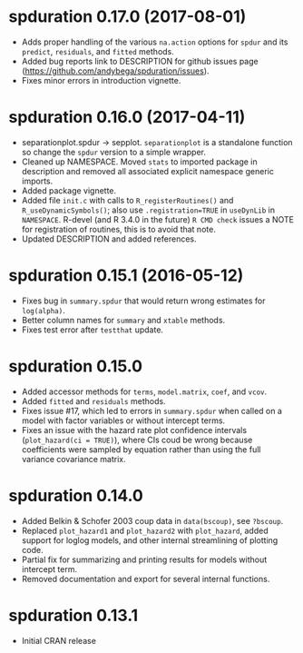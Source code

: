 # spduration 0.17.0 (2017-08-01)

* Adds proper handling of the various `na.action` options for `spdur` and its `predict`, `residuals`, and `fitted` methods. 
* Added bug reports link to DESCRIPTION for github issues page (https://github.com/andybega/spduration/issues). 
* Fixes minor errors in introduction vignette. 

# spduration 0.16.0 (2017-04-11)

* separationplot.spdur -> sepplot. `separationplot` is a standalone function so change the `spdur` version to a simple wrapper. 
* Cleaned up NAMESPACE. Moved `stats` to imported package in description and removed all associated explicit namespace generic imports. 
* Added package vignette.
* Added file `init.c` with calls to `R_registerRoutines()` and `R_useDynamicSymbols()`; also use `.registration=TRUE` in `useDynLib` in `NAMESPACE`. R-devel (and R 3.4.0 in the future) `R CMD check` issues a NOTE for registration of routines, this is to avoid that note.  
* Updated DESCRIPTION and added references.

# spduration 0.15.1 (2016-05-12)

* Fixes bug in `summary.spdur` that would return wrong estimates for `log(alpha)`.
* Better column names for `summary` and `xtable` methods.
* Fixes test error after `testthat` update.

# spduration 0.15.0

* Added accessor methods for `terms`, `model.matrix`, `coef`, and `vcov`. 
* Added `fitted` and `residuals` methods.
* Fixes issue #17, which led to errors in `summary.spdur` when called on a model 
with factor variables or without intercept terms. 
* Fixes an issue with the hazard rate plot confidence intervals (`plot_hazard(ci = TRUE)`), where CIs coud be wrong because coefficients were sampled by equation rather than using the full variance covariance matrix.

# spduration 0.14.0

* Added Belkin & Schofer 2003 coup data in `data(bscoup)`, see `?bscoup`. 
* Replaced `plot_hazard1` and `plot_hazard2` with `plot_hazard`, added support for loglog models, and other internal streamlining of plotting code. 
* Partial fix for summarizing and printing results for models without intercept term.
* Removed documentation and export for several internal functions.

# spduration 0.13.1

* Initial CRAN release

